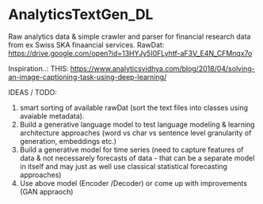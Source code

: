 # AnalyticsTextGen_DL

Raw analytics data & simple crawler and parser for financial research data from ex Swiss SKA finaancial services.
RawDat:
https://drive.google.com/open?id=13HYJy5I0FLyhtf-aF3V_E4N_CFMnqx7o

Inspiration..:
THIS: https://www.analyticsvidhya.com/blog/2018/04/solving-an-image-captioning-task-using-deep-learning/


IDEAS / TODO:
1. smart sorting of available rawDat (sort the text files into classes using avaiable metadata).
2. Build a generative language model to test language modeling & learning architecture approaches (word vs char vs sentence level granularity of generation, embeddings etc.)
3. Build a generative model for time series (need to capture features of data & not necessarely forecasts of data - that can be a separate model in itself and may just as well use classical statistical forecasting approaches)
3. Use above model (Encoder /Decoder) or come up with improvements (GAN appraoch)



